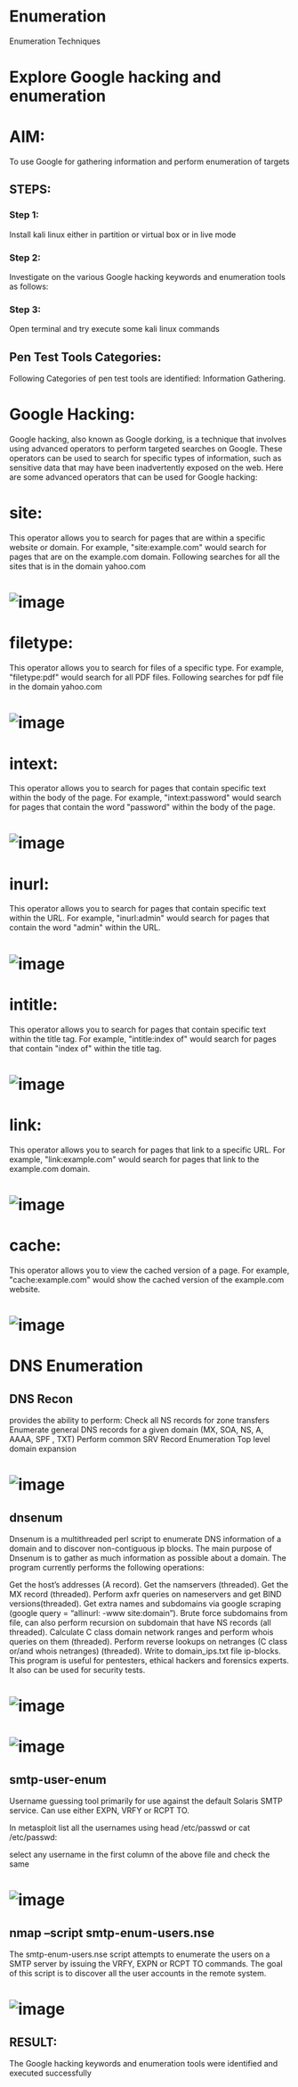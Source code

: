 # Enumeration
Enumeration Techniques

# Explore Google hacking and enumeration 

# AIM:

To use Google for gathering information and perform enumeration of targets

## STEPS:

### Step 1:

Install kali linux either in partition or virtual box or in live mode

### Step 2:

Investigate on the various Google hacking keywords and enumeration tools as follows:


### Step 3:
Open terminal and try execute some kali linux commands

## Pen Test Tools Categories:  

Following Categories of pen test tools are identified:
Information Gathering.

# Google Hacking:

Google hacking, also known as Google dorking, is a technique that involves using advanced operators to perform targeted searches on Google. These operators can be used to search for specific types of information, such as sensitive data that may have been inadvertently exposed on the web. Here are some advanced operators that can be used for Google hacking:

# site: 
This operator allows you to search for pages that are within a specific website or domain. For example, "site:example.com" would search for pages that are on the example.com domain.
Following searches for all the sites that is in the domain yahoo.com
# ![image](https://github.com/Roselineb/Enumeration/assets/128909895/31bed98f-7e41-4bb3-8707-ece17dca3eab)

# filetype: 
This operator allows you to search for files of a specific type. For example, "filetype:pdf" would search for all PDF files.
Following searches for pdf file in the domain yahoo.com
# ![image](https://github.com/Roselineb/Enumeration/assets/128909895/1789ba62-e92f-4032-8436-d0d44263903e)



# intext:
This operator allows you to search for pages that contain specific text within the body of the page. For example, "intext:password" would search for pages that contain the word "password" within the body of the page.
# ![image](https://github.com/Roselineb/Enumeration/assets/128909895/1fc31619-2558-4dc5-a89d-c1e91676bde2)


# inurl: 
This operator allows you to search for pages that contain specific text within the URL. For example, "inurl:admin" would search for pages that contain the word "admin" within the URL.
# ![image](https://github.com/Roselineb/Enumeration/assets/128909895/6bf4161b-514d-49f7-9efd-70864124546c)

# intitle: 
This operator allows you to search for pages that contain specific text within the title tag. For example, "intitle:index of" would search for pages that contain "index of" within the title tag.
# ![image](https://github.com/Roselineb/Enumeration/assets/128909895/f3903f21-89f9-4528-94ae-79ff2b7b0a2f)

# link: 
This operator allows you to search for pages that link to a specific URL. For example, "link:example.com" would search for pages that link to the example.com domain.
# ![image](https://github.com/Roselineb/Enumeration/assets/128909895/ad0c68d8-edc2-44ca-836c-4d9d4df145ff)

# cache:
This operator allows you to view the cached version of a page. For example, "cache:example.com" would show the cached version of the example.com website.
# ![image](https://github.com/Roselineb/Enumeration/assets/128909895/e97d7027-04ca-499c-b6c4-b64b6da16222)

 
# DNS Enumeration

## DNS Recon
provides the ability to perform:
Check all NS records for zone transfers
Enumerate general DNS records for a given domain (MX, SOA, NS, A, AAAA, SPF , TXT)
Perform common SRV Record Enumeration
Top level domain expansion
# ![image](https://github.com/Roselineb/Enumeration/assets/128909895/fcb6caf5-5a87-4f19-8835-b48d9bfdb363)



## dnsenum
Dnsenum is a multithreaded perl script to enumerate DNS information of a domain and to discover non-contiguous ip blocks. The main purpose of Dnsenum is to gather as much information as possible about a domain. The program currently performs the following operations:

Get the host’s addresses (A record).
Get the namservers (threaded).
Get the MX record (threaded).
Perform axfr queries on nameservers and get BIND versions(threaded).
Get extra names and subdomains via google scraping (google query = “allinurl: -www site:domain”).
Brute force subdomains from file, can also perform recursion on subdomain that have NS records (all threaded).
Calculate C class domain network ranges and perform whois queries on them (threaded).
Perform reverse lookups on netranges (C class or/and whois netranges) (threaded).
Write to domain_ips.txt file ip-blocks.
This program is useful for pentesters, ethical hackers and forensics experts. It also can be used for security tests.
# ![image](https://github.com/Roselineb/Enumeration/assets/128909895/d9d40acd-9799-4545-94b5-c39dccc08b8c)
# ![image](https://github.com/Roselineb/Enumeration/assets/128909895/a84c1a32-cf82-4ee9-9022-c5190c41fa10)


## smtp-user-enum
Username guessing tool primarily for use against the default Solaris SMTP service. Can use either EXPN, VRFY or RCPT TO.


In metasploit list all the usernames using head /etc/passwd or cat /etc/passwd:

select any username in the first column of the above file and check the same
# ![image](https://github.com/Roselineb/Enumeration/assets/128909895/e7f24d19-503a-4cf0-b8f6-5291001e6516)
  

## nmap –script smtp-enum-users.nse <hostname>

The smtp-enum-users.nse script attempts to enumerate the users on a SMTP server by issuing the VRFY, EXPN or RCPT TO commands. The goal of this script is to discover all the user accounts in the remote system.
# ![image](https://github.com/Roselineb/Enumeration/assets/128909895/61937572-c34b-43f0-a79c-59361ef847f8)


## RESULT:
The Google hacking keywords and enumeration tools were identified and executed successfully
